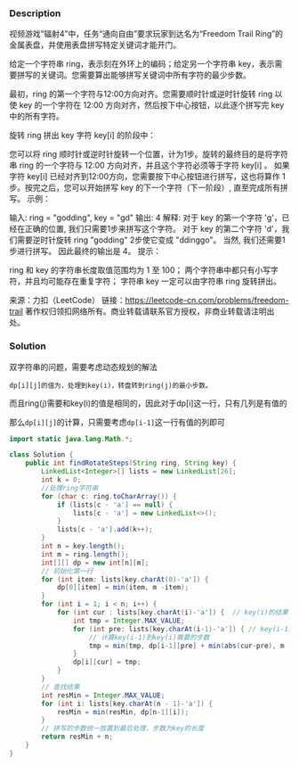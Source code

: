 ### Description

视频游戏“辐射4”中，任务“通向自由”要求玩家到达名为“Freedom Trail Ring”的金属表盘，并使用表盘拼写特定关键词才能开门。

给定一个字符串 ring，表示刻在外环上的编码；给定另一个字符串 key，表示需要拼写的关键词。您需要算出能够拼写关键词中所有字符的最少步数。

最初，ring 的第一个字符与12:00方向对齐。您需要顺时针或逆时针旋转 ring 以使 key 的一个字符在 12:00 方向对齐，然后按下中心按钮，以此逐个拼写完 key 中的所有字符。

旋转 ring 拼出 key 字符 key[i] 的阶段中：

您可以将 ring 顺时针或逆时针旋转一个位置，计为1步。旋转的最终目的是将字符串 ring 的一个字符与 12:00 方向对齐，并且这个字符必须等于字符 key[i] 。
如果字符 key[i] 已经对齐到12:00方向，您需要按下中心按钮进行拼写，这也将算作 1 步。按完之后，您可以开始拼写 key 的下一个字符（下一阶段）, 直至完成所有拼写。
示例：

 



输入: ring = "godding", key = "gd"
输出: 4
解释:
 对于 key 的第一个字符 'g'，已经在正确的位置, 我们只需要1步来拼写这个字符。 
 对于 key 的第二个字符 'd'，我们需要逆时针旋转 ring "godding" 2步使它变成 "ddinggo"。
 当然, 我们还需要1步进行拼写。
 因此最终的输出是 4。
提示：

ring 和 key 的字符串长度取值范围均为 1 至 100；
两个字符串中都只有小写字符，并且均可能存在重复字符；
字符串 key 一定可以由字符串 ring 旋转拼出。

来源：力扣（LeetCode）
链接：https://leetcode-cn.com/problems/freedom-trail
著作权归领扣网络所有。商业转载请联系官方授权，非商业转载请注明出处。

### Solution

双字符串的问题，需要考虑动态规划的解法

`dp[i][j]的值为，处理到key(i)，转盘转到ring(j)的最小步数。`

而且ring(j)需要和key(i)的值是相同的，因此对于dp[i]这一行，只有几列是有值的

那么`dp[i][j]`的计算，只需要考虑`dp[i-1]`这一行有值的列即可

```java
import static java.lang.Math.*;

class Solution {
    public int findRotateSteps(String ring, String key) {
        LinkedList<Integer>[] lists = new LinkedList[26];
        int k = 0;
        //处理ring字符串
        for (char c: ring.toCharArray()) {
            if (lists[c - 'a'] == null) {
                lists[c - 'a'] = new LinkedList<>();
            }
            lists[c - 'a'].add(k++);
        }
        int n = key.length();
        int m = ring.length();
        int[][] dp = new int[n][m];
        // 初始化第一行
        for (int item: lists[key.charAt(0)-'a']) {
            dp[0][item] = min(item, m -item);
        }
        for (int i = 1; i < n; i++) {
            for (int cur : lists[key.charAt(i)-'a']) {	// key(i)的结果
                int tmp = Integer.MAX_VALUE;
                for (int pre: lists[key.charAt(i-1)-'a']) {	// key(i-1)的结果
                    // 计算key(i-1)到key(i)需要的步数
                    tmp = min(tmp, dp[i-1][pre] + min(abs(cur-pre), m - abs(cur-pre)));
                }
                dp[i][cur] = tmp;
            }
        }
        // 查找结果
        int resMin = Integer.MAX_VALUE;
        for (int i: lists[key.charAt(n - 1)-'a']) {
            resMin = min(resMin, dp[n-1][i]);
        }
        // 拼写的步数统一放置到最后处理，步数为key的长度
        return resMin + n;
    }
}
```

